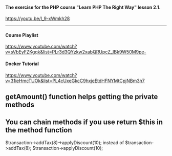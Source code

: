 #### The exercise for the PHP course "Learn PHP The Right Way" lesson 2.1.

https://youtu.be/I_9-xWmkh28

---

#### Course Playlist

https://www.youtube.com/watch?v=sVbEyFZKgqk&list=PLr3d3QYzkw2xabQRUpcZ_IBk9W50M9pe-

#### Docker Tutorial

https://www.youtube.com/watch?v=31ieHmcTUOk&list=PL4cUxeGkcC9hxjeEtdHFNYMtCpjNBm3h7

## getAmount() function helps getting the private methods

## You can chain methods if you use return $this in the method function

$transaction->addTax(8)->applyDiscount(10); instead of $transaction->addTax(8);
$transaction->applyDiscount(10);
